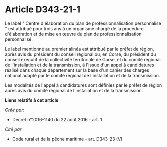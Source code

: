 # Article D343-21-1

Le label " Centre d'élaboration du plan de professionnalisation personnalisé " est attribué pour trois ans à un organisme
chargé de la procédure d'élaboration et de mise en œuvre du plan de professionnalisation personnalisé. 

Le label mentionné au premier alinéa est attribué par le préfet de région, après avis du président du conseil régional ou, en
Corse, du président du conseil exécutif de la collectivité territoriale de Corse, et du comité régional de l'installation et
de la transmission, à l'issue d'un appel à candidatures réalisé dans chaque département sur la base d'un cahier des charges
national adapté par le comité régional de l'installation et de la transmission. 

Les modalités de l'appel à candidatures sont définies par le préfet de région après avis du comité régional de l'installation
et de la transmission.

**Liens relatifs à cet article**

_Créé par_:

  - Décret n°2016-1140 du 22 août 2016 - art. 1

_Cité par_:

  - Code rural et de la pêche maritime - art. D343-23 (V)
